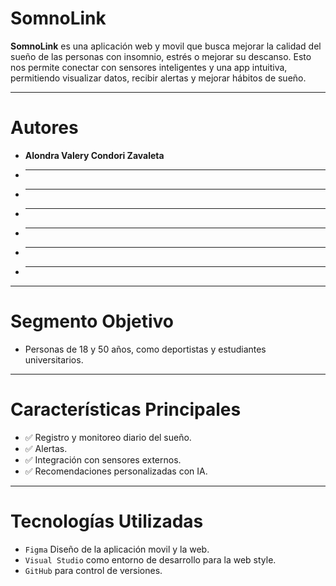 # SomnoLink

**SomnoLink** es una aplicación web y movil que busca mejorar la calidad del sueño de las personas con insomnio, estrés o mejorar su descanso. Esto nos permite conectar con sensores inteligentes y una app intuitiva, permitiendo visualizar datos, recibir alertas y mejorar hábitos de sueño.

____________
             
# Autores
           
- **Alondra Valery Condori Zavaleta**
- ****
- ****
- ****
- ****
- ****
- ****
___________

# Segmento Objetivo 

- Personas de 18 y 50 años, como deportistas y estudiantes universitarios.

___________

# Características Principales

- ✅ Registro y monitoreo diario del sueño.
- ✅ Alertas.
- ✅ Integración con sensores externos.
- ✅ Recomendaciones personalizadas con IA.

___________

# Tecnologías Utilizadas

- `Figma` Diseño de la aplicación movil y la web.
- `Visual Studio` como entorno de desarrollo para la web style.
- `GitHub` para control de versiones.


